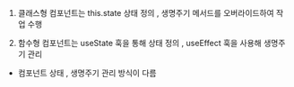 1. 클래스형 컴포넌트는 this.state 상태 정의 , 생명주기 메서드를 오버라이드하여 작업 수행

2. 함수형 컴포넌트는 useState 훅을 통해 상태 정의 , useEffect 훅을 사용해 생명주기 관리

- 컴포넌트 상태 , 생명주기 관리 방식이 다름